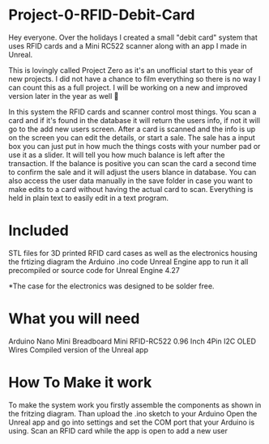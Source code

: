 # Project-0-RFID-Debit-Card


Hey everyone. Over the holidays I created a small "debit card" system that uses RFID cards and a Mini RC522 scanner along with an app I made in Unreal. 

This is lovingly called Project Zero as it's an unofficial start to this year of new projects. I did not have a chance to film everything so there is no way I can count this as a full project. I will be working on a new and improved version later in the year as well 🙂 

In this system the RFID cards and scanner control most things. You scan a card and if it's found in the database it will return the users info, if not it will go to the add new users screen. 
After a card is scanned and the info is up on the screen you can edit the details, or start a sale. 
The sale has a input box you can just put in how much the things costs with your number pad or use it as a slider.  It will tell you how much balance is left after the transaction. If the balance is positive you can scan the card a second time to confirm the sale and it will adjust the users blance in database.
You can also access the user data manually in the save folder in case you want to make edits to a card without having the actual card to scan. Everything is held in plain text to easily edit in a text program.

# Included
STL files for 3D printed RFID card cases as well as the electronics housing
the frtizing diagram
the Arduino .ino code
Unreal Engine app to run it all precompiled or source code for Unreal Engine 4.27

*The case for the electronics was designed to be solder free.


# What you will need 

Arduino Nano
Mini Breadboard
Mini RFID-RC522
0.96 Inch 4Pin I2C OLED
Wires 
Compiled version of the Unreal app

# How To Make it work

To make the system work you firstly assemble the components as shown in the fritzing diagram. 
Than upload the .ino sketch to your Arduino
Open the Unreal app and go into settings and set the COM port that your Arduino is using. 
Scan an RFID card while the app is open to add a new user
